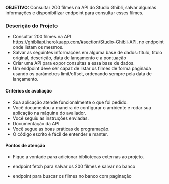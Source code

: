 **OBJETIVO:** Consultar 200 filmes na API do Studio Ghibli, salvar algumas informações e disponibilizar endpoint para consultar esses filmes.

### Descrição do Projeto

- Consultar 200 filmes na API https://ghibliapi.herokuapp.com/#section/Studio-Ghibli-API, no endpoint onde listam os mesmos.
- Salvar as seguintes informações em alguma base de dados: titulo, titulo original, descrição, data de lançamento e a pontuação
- Criar uma API para expor consultas a essa base de dados.
- Um endpoint deve ser capaz de listar os filmes de forma paginada usando os parâmetros limit/offset, ordenando sempre pela data de lançamento.

#### Critérios de avaliação
- Sua aplicação atende funcionalmente o que foi pedido.
- Você documentou a maneira de configurar o ambiente e rodar sua aplicação na máquina do avaliador.
- Você seguiu as instruções enviadas.
- Documentação da API.
- Você segue as boas práticas de programação.
- O código escrito é fácil de entender e manter.


#### Pontos de atenção
- Fique a vontade para adicionar bibliotecas externas ao projeto.


- endpoint fetch para salvar os 200 filmes e salvar no banco
- endpoint para buscar os filmes no banco com paginação
